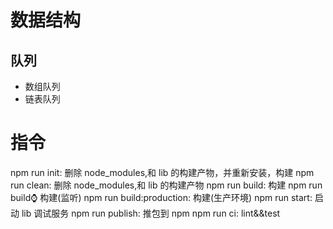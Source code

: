# 数据结构

## 队列
- 数组队列
- 链表队列

# 指令
npm run init: 删除 node_modules,和 lib 的构建产物，并重新安装，构建
npm run clean: 删除 node_modules,和 lib 的构建产物
npm run build: 构建
npm run build:watch: 构建(监听)
npm run build:production: 构建(生产环境)
npm run start: 启动 lib 调试服务
npm run publish: 推包到 npm
npm run ci: lint&&test
